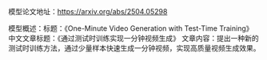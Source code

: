 模型论文地址：https://arxiv.org/abs/2504.05298

模型概述：标题：《One-Minute Video Generation with Test-Time Training》
中文文章标题：《通过测试时训练实现一分钟视频生成》
文章内容：提出一种新的测试时训练方法，通过少量样本快速生成一分钟视频，实现高质量视频生成效果。
